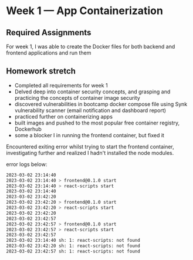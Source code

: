 # Week 1 — App Containerization

## Required Assignments

For week 1, I was able to create the Docker files for
both backend and frontend applications and run them

## Homework stretch

- Completed all requirements for week 1
- Delved deep into container security concepts, and grasping and practicing the concepts of container image security
- discovered vulnerabilities in bootcamp docker compose file using Synk vulnerability scanner (email notification and dashboard report)
- practiced further on containerizing apps
- built images and pushed to the most popular free container registry, Dockerhub
- some a blocker I in running the frontend container, but fixed it

Encountered exiting error whilst trying to start the frontend container, investigating further and realized I hadn't installed the node modules. 

error logs below:
```sh
2023-03-02 23:14:40 
2023-03-02 23:14:40 > frontend@0.1.0 start
2023-03-02 23:14:40 > react-scripts start
2023-03-02 23:14:40 
2023-03-02 23:42:20 
2023-03-02 23:42:20 > frontend@0.1.0 start
2023-03-02 23:42:20 > react-scripts start
2023-03-02 23:42:20 
2023-03-02 23:42:57 
2023-03-02 23:42:57 > frontend@0.1.0 start
2023-03-02 23:42:57 > react-scripts start
2023-03-02 23:42:57 
2023-03-02 23:14:40 sh: 1: react-scripts: not found
2023-03-02 23:42:20 sh: 1: react-scripts: not found
2023-03-02 23:42:57 sh: 1: react-scripts: not found
````
